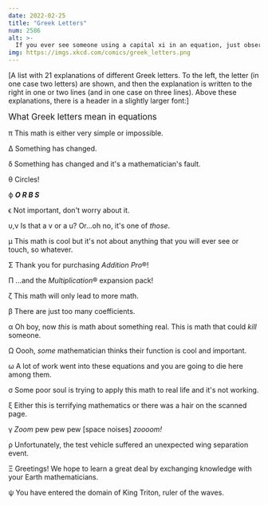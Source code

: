 ```yaml
---
date: 2022-02-25
title: "Greek Letters"
num: 2586
alt: >-
  If you ever see someone using a capital xi in an equation, just observe them quietly to learn as much as you can before they return to their home planet.
img: https://imgs.xkcd.com/comics/greek_letters.png
---
```

[A list with 21 explanations of different Greek letters. To the left, the letter (in one case two letters) are shown, and then the explanation is written to the right in one or two lines (and in one case on three lines). Above these explanations, there is a header in a slightly larger font:]

<big>What Greek letters mean in equations</big>

π This math is either very simple or impossible.

Δ Something has changed.

δ Something has changed and it's a mathematician's fault.

θ Circles!

ϕ ***O R B S***

ϵ Not important, don't worry about it.

υ,ν Is that a v or a u? Or...oh no, it's one of *those*.

μ This math is cool but it's not about anything that you will ever see or touch, so whatever.

Σ Thank you for purchasing *Addition Pro*®!

Π ...and the *Multiplication*® expansion pack!

ζ This math will only lead to more math.

β There are just too many coefficients.

α Oh boy, now *this* is math about something real. This is math that could *kill* someone.

Ω Oooh, *some* mathematician thinks their function is cool and important.

ω A lot of work went into these equations and you are going to die here among them.

σ Some poor soul is trying to apply this math to real life and it's not working.

ξ Either this is terrifying mathematics or there was a hair on the scanned page.

γ *Zoom* pew pew pew [space noises] *zoooom!*

ρ Unfortunately, the test vehicle suffered an unexpected wing separation event.

Ξ Greetings! We hope to learn a great deal by exchanging knowledge with your Earth mathematicians.

ψ You have entered the domain of King Triton, ruler of the waves.
